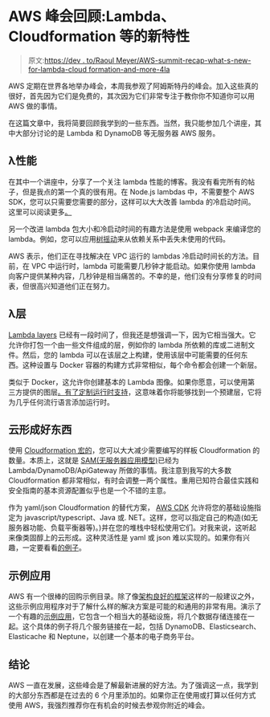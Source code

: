 # AWS 峰会回顾:Lambda、Cloudformation 等的新特性

> 原文:[https://dev . to/Raoul Meyer/AWS-summit-recap-what-s-new-for-lambda-cloud formation-and-more-4la](https://dev.to/raoulmeyer/aws-summit-recap-what-s-new-for-lambda-cloudformation-and-more-4la)

AWS 定期在世界各地举办峰会，本周我参观了阿姆斯特丹的峰会。加入这些真的很好，首先因为它们是免费的，其次因为它们非常专注于教你你不知道你可以用 AWS 做的事情。

在这篇文章中，我将简要回顾我学到的一些东西。当然，我只能参加几个讲座，其中大部分讨论的是 Lambda 和 DynamoDB 等无服务器 AWS 服务。

## λ性能

在其中一个讲座中，分享了一个关注 lambda 性能的博客。我没有看完所有的帖子，但是我点的第一个真的很有用。在 Node.js lambdas 中，不需要整个 AWS SDK，您可以只需要您需要的部分，这样可以大大改善 lambda 的冷启动时间。这里可以阅读更多[。](https://theburningmonk.com/2019/03/just-how-expensive-is-the-full-aws-sdk/)

另一个改进 lambda 包大小和冷启动时间的有趣方法是使用 webpack 来编译您的 lambda。例如，您可以应用[树摇动](https://webpack.js.org/guides/tree-shaking/)来从依赖关系中丢失未使用的代码。

AWS 表示，他们正在寻找解决在 VPC 运行的 lambdas 冷启动时间长的方法。目前，在 VPC 中运行时，lambda 可能需要几秒钟才能启动。如果你使用 lambda 向客户提供某种内容，几秒钟是相当痛苦的。不幸的是，他们没有分享修复的时间表，但很高兴知道他们正在努力。

## λ层

[Lambda layers](https://docs.aws.amazon.com/lambda/latest/dg/configuration-layers.html) 已经有一段时间了，但我还是想强调一下，因为它相当强大。它允许你打包一个由一些文件组成的层，例如你的 lambda 所依赖的库或二进制文件。然后，您的 lambda 可以在该层之上构建，使用该层中可能需要的任何东西。这种设置与 Docker 容器的构建方式非常相似，每个命令都会创建一个新层。

类似于 Docker，这允许你创建基本的 Lambda 图像。如果你愿意，可以使用第三方提供的图层[。有了](https://aws.amazon.com/blogs/apn/apn-partners-offer-lambda-layers-and-custom-runtimes/)[定制运行时支持](https://aws.amazon.com/about-aws/whats-new/2018/11/aws-lambda-now-supports-custom-runtimes-and-layers/)，这意味着你将能够找到一个预建层，它将为几乎任何流行语言添加运行时。

## [](#cloudformation-goodies)云形成好东西

使用 [Cloudformation 宏的](https://docs.aws.amazon.com/AWSCloudFormation/latest/UserGuide/template-macros.html)，您可以大大减少需要编写的样板 Cloudformation 的数量。本质上，这就是 [SAM(无服务器应用模型)](https://github.com/awslabs/serverless-application-model)已经为 Lambda/DynamoDB/ApiGateway 所做的事情。我注意到我写的大多数 Cloudformation 都非常相似，有时会调整一两个属性。重用已知符合最佳实践和安全指南的基本资源配置似乎也是一个不错的主意。

作为 yaml/json Cloudformation 的替代方案， [AWS CDK](https://github.com/awslabs/aws-cdk) 允许将您的基础设施指定为 javascript/typescript、Java 或. NET。这样，您可以指定自己的构造(如无服务器功能、负载平衡器等)。)并在您的堆栈中轻松使用它们。对我来说，这听起来像类固醇上的云形成。这种灵活性是 yaml 或 json 难以实现的。如果你有兴趣，一定要看看[的例子](https://github.com/aws-samples/aws-cdk-examples)。

## [](#example-applications)示例应用

AWS 有一个很棒的回购示例目录。除了像[架构良好的框架](https://aws.amazon.com/architecture/well-architected/)这样的一般建议之外，这些示例应用程序对于了解什么样的解决方案是可能的和通用的非常有用。演示了一个有趣的[示例应用](https://github.com/aws-samples/aws-bookstore-demo-app)，它包含一个相当大的基础设施，将几个数据存储连接在一起。这个具体的例子将几个服务链接在一起，包括 DynamoDB、Elasticsearch、Elasticache 和 Neptune，以创建一个基本的电子商务平台。

## [](#conclusion)结论

AWS 一直在发展，这些峰会是了解最新进展的好方法。为了强调这一点，我学到的大部分东西都是在过去的 6 个月里添加的。如果你正在使用或打算以任何方式使用 AWS，我强烈推荐你在有机会的时候去参观你附近的峰会。